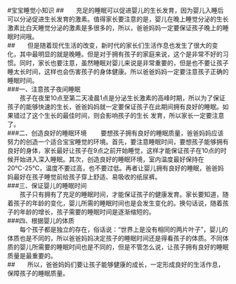 #宝宝睡觉小知识
##&emsp;&emsp;充足的睡眠可以促进婴儿的生长发育，因为婴儿入睡后可以分泌促进生长发育的激素。值得家长要注意的是，婴儿在晚上睡觉分泌的生长激素比白天睡觉分泌的激素是多很多的，所以，爸爸妈妈一定要保证孩子晚上的睡眠时间哦。  
##&emsp;&emsp;但是随着现代生活的改变，新时代的家长们生活作息也发生了很大的变化，其中最明显的就是晚睡。但是对于拥有孩子的家庭来说，这个是非常不好的习惯。同时，家长也要注意，虽然睡眠对婴儿来说是非常重要的，但是也不要让孩子睡太长时间，这样也会伤害孩子的身体健康。所以爸爸妈妈一定要注意孩子正确的睡眠时间。  
###一、注意孩子夜间睡眠  
&emsp;&emsp;孩子在夜里10点至第二天凌晨1点是分泌生长激素的高峰时期，所以为了保证孩子的能够快速的生长，爸爸妈妈就一定要保证孩子在此期间拥有良好的睡眠。如果错过了这个生长的最佳时间，则会影响孩子的生长  发育，所以家长一定要注意了。  
###二、创造良好的睡眠环境
&emsp;&emsp;要想孩子拥有良好的睡眠质量，爸爸妈妈应该努力的创造一个适合宝宝睡觉的环境。首先，要注意睡眠时间，要想孩子能够拥有良好的身体，家长最好让孩子在9点之前开始睡觉，这样才能保证孩子在10点的时候开始进入深入睡眠。其次，创造良好的睡眠环境，室内温度最好保持在20℃-25℃，温度不要过高，也不要过低。再者让婴儿拥有良好的睡眠，爸爸妈妈最好在孩子睡觉前给孩子穿上舒适、易吸收的纸尿裤。  
###三、保证婴儿的睡眠时间  
&emsp;&emsp;孩子只有拥有了充足的睡眠时间，才能保证孩子的健康发育。家长要知道，随着孩子的年龄的变化，婴儿所需的睡眠时间也是会发生变化的。换句话说，随着孩子的年龄的增长，孩子需要的睡眠时间是逐渐缩短的。  
###四、根据婴儿的体质  
&emsp;&emsp;每个孩子都是独立的存在，俗话说：“世界上是没有相同的两片叶子”，婴儿的体质也是不同的，所以爸爸妈妈决定孩子的睡眠时间还是得看孩子的体质。不同体质的婴儿所需要的睡眠时间也是不同的，但是不管怎么说，让孩子拥有良好的睡眠质量是最重要的。  
##&emsp;&emsp;所以，爸爸妈妈们要让孩子能够健康的成长，一定形成良好的生活作息，保障孩子的睡眠质量。  
